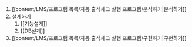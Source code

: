 1. [[content/LMS/프로그램 목록/자동 출석체크 실행 프로그램/분석하기|분석하기]]
2. 설계하기
	1. [[기능설계]]
	2. [[DB설계]]
3. [[content/LMS/프로그램 목록/자동 출석체크 실행 프로그램/구현하기|구현하기]]